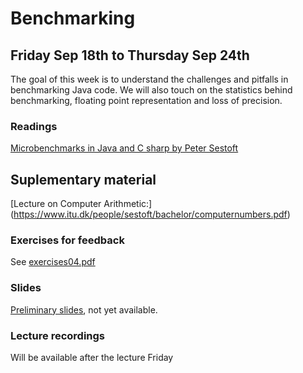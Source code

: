 # Benchmarking
## Friday Sep 18th to Thursday Sep 24th

The goal of this week is to understand the challenges and pitfalls in benchmarking Java code.
We will also touch on the statistics behind benchmarking, floating point representation and loss of precision.

### Readings
[Microbenchmarks in Java and C sharp by Peter Sestoft](benchmarkingNotes.pdf)

## Suplementary material
[Lecture on Computer Arithmetic:] (https://www.itu.dk/people/sestoft/bachelor/computernumbers.pdf)

### Exercises for feedback

See [exercises04.pdf](exercises04.pdf)

### Slides
[Preliminary slides](lexture_04_slides.pdf), not yet available.

### Lecture recordings
Will be available after the lecture Friday
